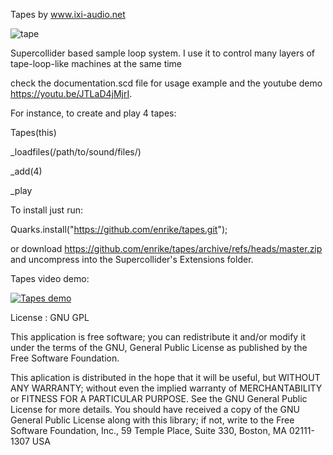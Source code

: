 Tapes by www.ixi-audio.net

![tape](https://github.com/enrike/tapes/blob/master/tape.png)

Supercollider based sample loop system. I use it to control many layers of tape-loop-like machines at the same time

check the documentation.scd file for usage example and the youtube demo https://youtu.be/JTLaD4jMjrI.

For instance, to create and play 4 tapes:

Tapes(this)

_loadfiles(/path/to/sound/files/)

_add(4)

_play


To install just run:

Quarks.install("https://github.com/enrike/tapes.git");

or download https://github.com/enrike/tapes/archive/refs/heads/master.zip and uncompress into the Supercollider's Extensions folder.

Tapes video demo:

[![Tapes demo](https://i9.ytimg.com/vi_webp/JTLaD4jMjrI/mqdefault.webp?sqp=CMzpk5oG&rs=AOn4CLBoaVZKE6wN8CwPZ2JNe3Q7QOoDVw)](https://youtu.be/JTLaD4jMjrI)


License : GNU GPL

This application is free software; you can redistribute it and/or modify it under the terms of the GNU, General Public License as published by the Free Software Foundation.

This aplication is distributed in the hope that it will be useful, but WITHOUT ANY WARRANTY; without even the implied warranty of MERCHANTABILITY or FITNESS FOR A PARTICULAR PURPOSE. See the GNU General Public License for more details. You should have received a copy of the GNU General Public License along with this library; if not, write to the Free Software Foundation, Inc., 59 Temple Place, Suite 330, Boston, MA 02111-1307 USA

